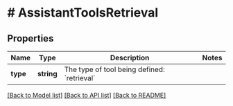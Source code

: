 # # AssistantToolsRetrieval

## Properties

Name | Type | Description | Notes
------------ | ------------- | ------------- | -------------
**type** | **string** | The type of tool being defined: &#x60;retrieval&#x60; |

[[Back to Model list]](../../README.md#models) [[Back to API list]](../../README.md#endpoints) [[Back to README]](../../README.md)
